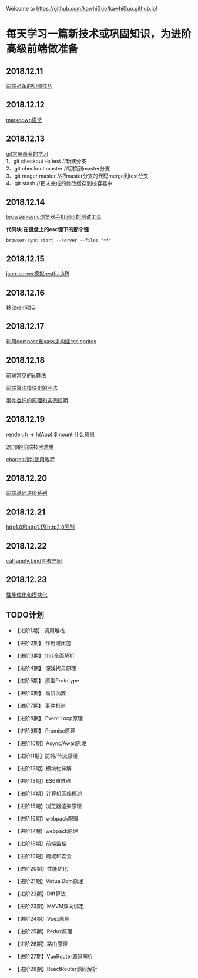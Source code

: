 Welcome to https://github.com/kawhiGuo/kawhiGuo.github.io!

# 每天学习一篇新技术或巩固知识，为进阶高级前端做准备
## 2018.12.11
[前端必备的切图技巧](https://www.cnblogs.com/kevoin/p/10091392.html)

## 2018.12.12 
[markdown语法](https://blog.csdn.net/qq_31796651/article/details/80803599)  

## 2018.12.13
[git常用命令的学习](https://www.cnblogs.com/kevoin/p/10138717.html)  
1、git checkout -b test //新建分支  
2、git checkout master //切换到master分支  
3、git meger master //把master分支的代码merge到test分支   
4、git stash //把未完成的修改缓存到栈容器中  

## 2018.12.14  
[browser-sync浏览器手机同步的测试工具](http://www.browsersync.cn/) 

**代码块:在键盘上的esc键下的那个键**

```
browser-sync start --server --files "**" 
```

## 2018.12.15
[json-server模拟restful API](https://www.cnblogs.com/kevoin/p/10124346.html)

## 2018.12.16
[移动rem项目](https://kawhiguo.github.io/practice/about-rem/rem.html)

## 2018.12.17
[利用compass和sass来构建css sprites](https://www.jianshu.com/p/a6287dd2a1df)

## 2018.12.18
[前端常见的js算法](https://mp.weixin.qq.com/s?__biz=MzI5MjUxNjA4Mw==&mid=2247484230&idx=1&sn=af0323bad6c3778adef3ec6c0624eb45&chksm=ec017adadb76f3cca6c5dcd45331438eb4e1ec69bd67d80787746bc2705fc6686b567b628341&mpshare=1&scene=24&srcid=1022085nin3V38eHjCQdhmTn&key=53619376bbd6f10fd7529e6f1f352422ee480960ba0fe058e30750bbefa896dee76eb2cdd1662dd92252bebde2575de07f19b4c1596403c8ee9a3bdbf9c96b7ed2ad42deade962ba2012f4f5571027f0&ascene=0&uin=MjEyODUyMzE4MQ%3D%3D&devicetype=iMac+MacBookPro12%2C1+OSX+OSX+10.12.3+build(16D30)&version=12020810&nettype=WIFI&lang=en&fontScale=100&pass_ticket=nrqLTHOhJKrrP31%2Bx48FcIzMrJDUQBCHoz9AOmOIwhs3WuTA6NhH7iBTDwRIQ6UT)

[前端算法模块化的写法](https://blog.csdn.net/weixin_38984353/article/details/80393412)

[事件委托的原理和实例说明](https://www.cnblogs.com/liugang-vip/p/5616484.html)

## 2018.12.19

[render: h => h(App) $mount 什么意思](https://segmentfault.com/a/1190000014254740)  

[2018的前端技术清单](https://juejin.im/post/5bdfb387e51d452c8e0aa902)

[charles抓包使用教程](https://www.jianshu.com/p/f82bc50248a0)

## 2018.12.20 
[前端基础进阶系列](https://www.jianshu.com/p/cd3fee40ef59)  

## 2018.12.21 
[http1.0和http1.1及http2.0区别](https://www.haorooms.com/post/long_lianjie_websocket) 

## 2018.12.22 
[call,apply,bind三者异同](https://www.cnblogs.com/kevoin/p/4908064.html)

## 2018.12.23 
[性能优化和模块化](https://www.cnblogs.com/kevoin/p/5643492.html)

## TODO计划
- 【进阶1期】 调用堆栈

- 【进阶2期】 作用域闭包

- 【进阶3期】 this全面解析

- 【进阶4期】 深浅拷贝原理

- 【进阶5期】 原型Prototype

- 【进阶6期】 高阶函数

- 【进阶7期】 事件机制

- 【进阶8期】 Event Loop原理

- 【进阶9期】 Promise原理

- 【进阶10期】Async/Await原理

- 【进阶11期】防抖/节流原理

- 【进阶12期】模块化详解

- 【进阶13期】ES6重难点

- 【进阶14期】计算机网络概述

- 【进阶15期】浏览器渲染原理

- 【进阶16期】webpack配置

- 【进阶17期】webpack原理

- 【进阶18期】前端监控

- 【进阶19期】跨域和安全

- 【进阶20期】性能优化

- 【进阶21期】VirtualDom原理

- 【进阶22期】Diff算法

- 【进阶23期】MVVM双向绑定

- 【进阶24期】Vuex原理

- 【进阶25期】Redux原理

- 【进阶26期】路由原理

- 【进阶27期】VueRouter源码解析

- 【进阶28期】ReactRouter源码解析

